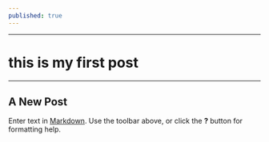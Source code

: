 ```yaml
---
published: true
---
```

- - -
#  this is my first post
- - -
## A New Post

Enter text in [Markdown](http://daringfireball.net/projects/markdown/). Use the toolbar above, or click the **?** button for formatting help.
